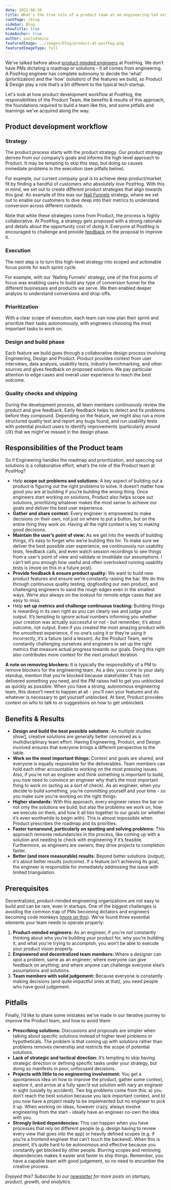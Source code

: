 ```yaml
---
date: 2021-08-26
title: What's the true role of a product team at an engineering-led organization?
rootPage: /blog
sidebar: Blog
showTitle: true
hideAnchor: true
author: paolodamico
featuredImage: ../images/blog/product-at-posthog.png
featuredImageType: full
---
```


We’ve talked before about [product-minded engineers](https://posthog.com/blog/turning-engineers-into-product-people) at PostHog. We don’t have PMs dictating a roadmap or solutions - it all comes from engineering. A PostHog engineer has complete autonomy to decide the 'what' (prioritization) and the 'how' (solution) of the features we build, so Product & Design play a role that’s a bit different to the typical tech startup. 

Let's look at how product development workflow at PostHog, the responsibilities of the Product Team, the benefits & results of this approach, the foundations required to build a team like this, and some pitfalls and learnings we’ve acquired along the way.

## Product development workflow

### Strategy 

The product process starts with the product strategy. Our product strategy derives from our company’s goals and informs the high-level approach to Product. It may be tempting to skip this step, but doing so causes immediate problems in the execution (see pitfalls below).

For example, our current company goal is to achieve deep product/market fit by finding a handful of customers who absolutely love PostHog. With this in mind, we set out to create different product strategies that align towards this goal. An example of this was our [Nail Funnels](https://posthog.com/blog/new-vp-nailing-funnels) strategy, where we set out to enable our customers to dive deep into their metrics to understand conversion across different contexts.

Note that while these strategies come from Product, the process is highly collaborative. At PostHog, a strategy gets proposed with a strong rationale and details about the opportunity cost of doing it. Everyone at PostHog is encouraged to challenge and provide [feedback](https://posthog.com/handbook/people/feedback) on the proposal to improve it.

### Execution

The next step is to turn this high-level strategy into scoped and actionable focus points for each sprint cycle.

For example, with our ‘Nailing Funnels’ strategy, one of the first points of focus was enabling users to build any type of conversion funnel for the different businesses and products we serve. We then enabled deeper analysis to understand conversions and drop-offs.

### Prioritization

With a clear scope of execution, each team can now plan their sprint and prioritize their tasks autonomously, with engineers choosing the most important tasks to work on.

### Design and build phase

Each feature we build goes through a collaborative design process involving Engineering, Design and Product. Product provides context from user interviews, data analysis, usability tests, industry benchmarking, and other sources and gives feedback on proposed solutions. We pay particular attention to edge cases and overall user experience to reach the best outcome.

### Quality checks and shipping

During the development process, all team members continuously review the product and give feedback. Early feedback helps to detect and fix problems before they compound. Depending on the feature, we might also run a more structured quality test and report any bugs found, and run usability tests with potential product users to identify improvements (particularly around UX) that we might’ve missed in the design phase.

## Responsibilities of the Product team

So if Engineering handles the roadmap and prioritization, and speccing out solutions is a collaborative effort, what’s the role of the Product team at PostHog?

- Help **scope out problems and solutions:** A key aspect of building out a product is figuring out the right problems to solve. It doesn’t matter how good you are at building if you’re building the wrong thing. Once engineers start working on solutions, Product also helps scope out solutions, prioritizing whatever makes the most sense to achieve our goals and deliver the best user experience.
- **Gather and share context:** Every engineer is empowered to make decisions on their own, not just on where to put a button, but on the entire thing they work on. Having all the right context is key to making good decisions. 
- **Maintain the user’s point of view:** As we get into the weeds of building things, it’s easy to forget who we’re building this for. To make sure we deliver the best possible user experience, we continuously run usability tests, feedback calls, and even watch session recordings to see things from a user’s point of view and validate or invalidate our assumptions. I can’t tell you enough how useful and often overlooked running usability tests is (more on this in a future post).
- **Provide feedback & ensure product quality:** We want to build new product features and ensure we’re constantly raising the bar. We do this through continuous quality testing, dogfooding our own product, and challenging engineers to sand the rough edges even in the smallest ways. We’re also always on the lookout for remote edge cases that are easy to miss.
- Help **set up metrics and challenge continuous tracking:** Building things is rewarding in its own right as you can clearly see and judge your output. It’s tempting to ignore actual numbers informing you whether your creation was actually successful or not - but remember, it’s about outcome, not output. Even if you created the most amazing product with the smoothest experience, if no one’s using it or they’re using it incorrectly, it’s a failure (and a lesson). As the Product Team, we’re constantly challenging ourselves and engineers to set up the right metrics that measure actual progress towards our goals. Doing this right also contributes more context for the next product iteration.

**A note on removing blockers:** It is typically the responsibility of a PM to remove blockers for the engineering team. As a dev, you come to your daily standup, mention that you’re blocked because stakeholder X has not delivered something you need, and the PM raises hell to get you unblocked as quickly as possible. When you have a strong, autonomous engineering team, this doesn’t need to happen at all - you'll own your features and do whatever is necessary to get yourself unblocked. At best, Product provides context on who to talk to or suggestions on how to get unblocked.

## Benefits & Results

- **Design and build the best possible solutions:** As multiple studies show[1](https://dlibrary.stanford.edu/questions/who-produces-better-ideas-individuals-or-teams), creative solutions are generally better conceived as a multidisciplinary team effort. Having Engineering, Product, and Design involved ensures that everyone brings a different perspective to the table.
- **Work on the most important things:** Context and goals are shared, and everyone is equally responsible for the deliverables. Team members can hold each other accountable to working on the most pressing issues. Also, if you’re not an engineer and think something is important to build, you now need to convince an engineer why that’s the most important thing to work on (acting as a sort of check). As an engineer, when you decide to build something, you’re committing yourself and your time - so you make sure you’re working on the right things.
- **Higher standards:** With this approach, every engineer raises the bar on not only the solutions we build, but also the problems we work on, how we execute on them, and how it all ties together to our goals (or whether it’s even worthwhile to begin with). This is almost impossible when Product prescribes the roadmap and its priorities.
- **Faster turnaround, particularly on spotting and solving problems:** This approach removes redundancies in the process, like coming up with a solution and needing to check with engineering if it’s feasible. Furthermore, as engineers are owners, they drive projects to completion faster.
- **Better (and more measurable) results:** Beyond better solutions (output), it's about better results (outcome). If a feature isn't achieving its goal, the engineer is responsible for immediately addressing the issue with limited triangulation.

## Prerequisites
Decentralized, product-minded engineering organizations are not easy to build and can be rare, even in startups. One of the biggest challenges is avoiding the common trap of PMs becoming dictators and engineers becoming code monkeys ([more on this](https://posthog.com/blog/turning-engineers-into-product-people)). We’ve found three essential elements your team needs to operate properly: 

1. **Product-minded engineers:** As an engineer, if you’re not constantly thinking about who you’re building your product for, why you’re building it, and what you're trying to accomplish, you won’t be able to execute your product vision properly.
2. **Empowered and decentralized team members:** Where a designer can spot a problem, same as an engineer; where everyone can give feedback on anything; and where anyone can challenge everyone else’s assumptions and solutions.
3. **Team members with solid judgement:** Because everyone is constantly making decisions (and quite impactful ones at that), you need people who have good judgement.

## Pitfalls

Finally, I’d like to share some mistakes we’ve made in our iterative journey to improve the Product team, and how to avoid them:
- **Prescribing solutions:** Discussions and proposals are simpler when talking about specific solutions instead of higher level problems or hypotheticals. The problem is that coming up with solutions rather than problems removes ownership and restricts the scope of potential solutions.
- **Lack of strategic and tactical direction:** It’s tempting to skip having strategic direction or defining specific tasks under your strategy, but doing so manifests in poor, unfocused decisions. 
- **Projects with little to no engineering involvement:** You get a spontaneous idea on how to improve the product, gather some context, explore it, and arrive at a fully spec’d out solution with nary an engineer in sight (usually by accident). Two big problems come from this: a) you don’t reach the best solution because you lack important context, and b) you now have a project ready to be implemented but no engineer to pick it up. When working on ideas, however crazy, always involve engineering from the start - ideally have an engineer co-own the idea with you. 
- **Strongly linked dependencies:** This can happen when you have processes that rely on different people (e.g. design having to review every view that goes into the app) or heavily defined scopes (e.g. if you’re a frontend engineer that can’t touch the backend). When this is present, it’s quite hard to be autonomous and effective because you constantly get blocked by other people. Blurring scopes and removing dependencies makes it easier and faster to ship things. Remember, you have a capable team with good judgement, so no need to encumber the creative process.

_Enjoyed this? Subscribe to our [newsletter](https://posthog.com/newsletter) for more posts on startups, product, growth, and analytics._

